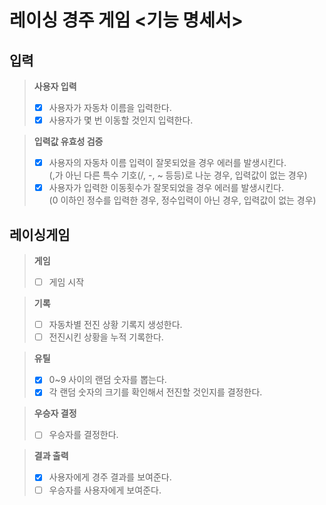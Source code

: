 # 레이싱 경주 게임 <기능 명세서>

## 입력
> **사용자 입력**
> - [x] 사용자가 자동차 이름을 입력한다.
> - [x] 사용자가 몇 번 이동할 것인지 입력한다.

> **입력값 유효성 검증**
> - [x] 사용자의 자동차 이름 입력이 잘못되었을 경우 에러를 발생시킨다.
> </br>(,가 아닌 다른 특수 기호(/, -, ~ 등등)로 나눈 경우, 입력값이 없는 경우)
> - [x] 사용자가 입력한 이동횟수가 잘못되었을 경우 에러를 발생시킨다.
> </br>(0 이하인 정수를 입력한 경우, 정수입력이 아닌 경우, 입력값이 없는 경우)

## 레이싱게임
> **게임**
> - [ ] 게임 시작

> **기록**
> - [ ] 자동차별 전진 상황 기록지 생성한다.
> - [ ] 전진시킨 상황을 누적 기록한다.

> **유틸**
> - [x] 0~9 사이의 랜덤 숫자를 뽑는다.
> - [x] 각 랜덤 숫자의 크기를 확인해서 전진할 것인지를 결정한다.

> **우승자 결정**
> - [ ] 우승자를 결정한다.

> **결과 출력**
> - [x] 사용자에게 경주 결과를 보여준다.
> - [ ] 우승자를 사용자에게 보여준다.
